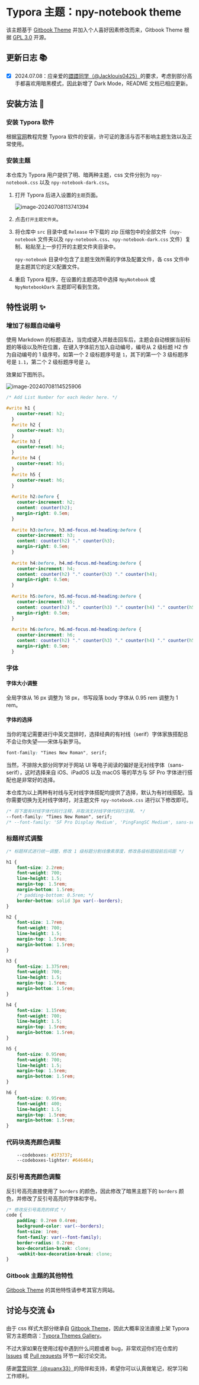 # Typora 主题：npy-notebook theme

该主题基于 [Gitbook Theme](https://theme.typora.io/theme/Gitbook/) 并加入个人喜好因素修改而来，Gitbook Theme 根据 [GPL 3.0](https://github.com/h16nning/typora-gitbook-theme?tab=GPL-3.0-1-ov-file) 开源。

## 更新日志 📚

- [x] 2024.07.08：应亲爱的[譞譞同学（@Jacklouis0425）](https://github.com/Jacklouis0425)的要求，考虑到部分高手都喜欢用暗黑模式，因此新增了 Dark Mode，README 文档已相应更新。

## 安装方法 🔨

### 安装 Typora 软件

根据[官网](https://typora.io/)教程完整 Typora 软件的安装，许可证的激活与否不影响主题生效以及正常使用。

### 安装主题

本仓库为 Typora 用户提供了明、暗两种主题，css 文件分别为 `npy-notebook.css` 以及 `npy-notebook-dark.css`。

1. 打开 Typora 后进入设置的`主题`页面。

   ![image-20240708113741394](https://raw.githubusercontent.com/bonjour-npy/Image-Hosting-Service/main/typora_imagesimage-20240708113741394.png)

2. 点击`打开主题文件夹`。

3. 将仓库中 `src` 目录中或 `Release` 中下载的 zip 压缩包中的全部文件（`npy-notebook` 文件夹以及 `npy-notebook.css`、`npy-notebook-dark.css` 文件）复制、粘贴至上一步打开的主题文件夹目录中。

   `npy-notebook` 目录中包含了主题生效所需的字体及配置文件，各 css 文件中是主题其它的定义配置文件。

4. 重启 Typora 程序，在设置的主题选项中选择  `NpyNotebook`  或 `NpyNotebookDark` 主题即可看到生效。

## 特性说明 ✨

### 增加了标题自动编号

使用 Markdown 的标题语法，当完成键入并敲击回车后，主题会自动根据当前标题的等级以及所在位置，在键入字体前方加入自动编号，编号从 2 级标题 H2 作为自动编号的 1 级序号。如第一个 2 级标题序号是 `1`，其下的第一个 3 级标题序号是 `1.1`，第二个 2 级标题序号是 `2`。

效果如下图所示。

![image-20240708114525906](https://raw.githubusercontent.com/bonjour-npy/Image-Hosting-Service/main/typora_imagesimage-20240708114525906.png)

```css
/* Add List Number for each Heder here. */

#write h1 {
    counter-reset: h2;
  }
  #write h2 {
    counter-reset: h3;
  }
  #write h3 {
    counter-reset: h4;
  }
  #write h4 {
    counter-reset: h5;
  }
  #write h5 {
    counter-reset: h6;
  }
  
  #write h2:before {
    counter-increment: h2;
    content: counter(h2);
    margin-right: 0.5em;
  }
  
  #write h3:before, h3.md-focus.md-heading:before {
    counter-increment: h3;
    content: counter(h2) "." counter(h3);
    margin-right: 0.5em;
  }
  
  #write h4:before, h4.md-focus.md-heading:before {
    counter-increment: h4;
    content: counter(h2) "." counter(h3) "." counter(h4);
    margin-right: 0.5em;
  }
  
  #write h5:before, h5.md-focus.md-heading:before {
    counter-increment: h5;
    content: counter(h2) "." counter(h3) "." counter(h4) "." counter(h5);
    margin-right: 0.5em;
  }
  
  #write h6:before, h6.md-focus.md-heading:before {
    counter-increment: h6;
    content: counter(h2) "." counter(h3) "." counter(h4) "." counter(h5) "." counter(h6);
    margin-right: 0.5em;
  }
```

### 字体

#### 字体大小调整

全局字体从 16 px 调整为 18 px，书写段落 body 字体从 0.95 rem 调整为 1 rem。

#### 字体的选择

当你的笔记需要进行中英文混排时，选择经典的有衬线（serif）字体家族搭配总不会让你失望——宋体与新罗马。

```css
font-family: "Times New Roman", serif;
```

当然，不排除大部分同学对于网站 UI 等电子阅读的偏好是无衬线字体（sans-serif），这时选择来自 iOS、iPadOS 以及 macOS 等的苹方与 SF Pro 字体进行搭配也是非常好的选择。

本仓库为以上两种有衬线与无衬线字体搭配均提供了选择，默认为有衬线搭配。当你需要切换为无衬线字体时，对主题文件 `npy-notebook.css` 进行以下修改即可。

```css
/* 将下面有衬线字体代码行注释，并取消无衬线字体代码行注释。 */
--font-family: "Times New Roman", serif;
/* --font-family: 'SF Pro Display Medium', 'PingFangSC Medium', sans-serif; */
```

### 标题样式调整

```css
/* 标题样式进行统一调整，修改 1 级标题分割线像素厚度，修改各级标题段前后间距 */

h1 {
    font-size: 2.2rem;
    font-weight: 700;
    line-height: 1.5;
    margin-top: 1.5rem;
    margin-bottom: 1.5rem;
    /* padding-bottom: 0.5rem; */
    border-bottom: solid 3px var(--borders);
}

h2 {
    font-size: 1.7rem;
    font-weight: 700;
    line-height: 1.5;
    margin-top: 1.5rem;
    margin-bottom: 1.5rem;
}

h3 {
    font-size: 1.375rem;
    font-weight: 700;
    line-height: 1.5;
    margin-top: 1.5rem;
    margin-bottom: 1.5rem;
}

h4 {
    font-size: 1.15rem;
    font-weight: 700;
    line-height: 1.5;
    margin-top: 1.5rem;
    margin-bottom: 1.5rem;
}

h5 {
    font-size: 0.95rem;
    font-weight: 700;
    line-height: 1.5;
    margin-top: 1.5rem;
    margin-bottom: 1.5rem;
}

h6 {
    font-size: 0.95rem;
    font-weight: 400;
    line-height: 1.5;
    margin-top: 1.5rem;
    margin-bottom: 1.5rem;
}
```

### 代码块高亮颜色调整

```css
    --codeboxes: #373737;
    --codeboxes-lighter: #646464;
```

### 反引号高亮颜色调整

反引号高亮直接使用了 `borders` 的颜色，因此修改了暗黑主题下的 `borders` 颜色，并修改了反引号高亮的字体和字号。

```css
/* 修改反引号高亮的样式 */
code {
    padding: 0.2rem 0.4rem;
    background-color: var(--borders);
    font-size: 1rem;
    font-family: var(--font-family);
    border-radius: 0.2rem;
    box-decoration-break: clone;
    -webkit-box-decoration-break: clone;
}
```

### Gitbook 主题的其他特性

[Gitbook Theme](https://theme.typora.io/theme/Gitbook/) 的其他特性请参考其官方网站。

## 讨论与交流 👍

由于 css 样式大部分继承自 [Gitbook Theme](https://theme.typora.io/theme/Gitbook/)，因此大概率没法直接上架 Typora 官方主题商店：[Typora Themes Gallery](https://theme.typoraio.cn/)。

不过大家如果在使用过程中遇到什么问题或者 bug，非常欢迎你们在仓库的 [Issues](https://github.com/bonjour-npy/typora-npy-notebook-theme/issues) 或 [Pull requests](https://github.com/bonjour-npy/typora-npy-notebook-theme/pulls) 环节一起讨论交流。

感谢[萱萱同学（@xuanx33）](https://github.com/xuanx33)的陪伴和支持，希望你可以认真做笔记，祝学习和工作顺利。